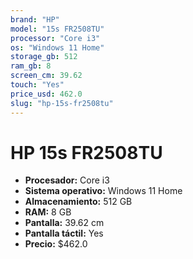```yaml
---
brand: "HP"
model: "15s FR2508TU"
processor: "Core i3"
os: "Windows 11 Home"
storage_gb: 512
ram_gb: 8
screen_cm: 39.62
touch: "Yes"
price_usd: 462.0
slug: "hp-15s-fr2508tu"
---
```


# HP 15s FR2508TU

- **Procesador:** Core i3
- **Sistema operativo:** Windows 11 Home
- **Almacenamiento:** 512 GB
- **RAM:** 8 GB
- **Pantalla:** 39.62 cm
- **Pantalla táctil:** Yes
- **Precio:** $462.0

